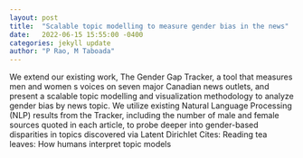 ```yaml
---
layout: post
title:  "Scalable topic modelling to measure gender bias in the news"
date:   2022-06-15 15:55:00 -0400
categories: jekyll update
author: "P Rao, M Taboada"
---
```

We extend our existing work, The Gender Gap Tracker, a tool that measures men and women s voices on seven major Canadian news outlets, and present a scalable topic modelling and visualization methodology to analyze gender bias by news topic. We utilize existing Natural Language Processing (NLP) results from the Tracker, including the number of male and female sources quoted in each article, to probe deeper into gender-based disparities in topics discovered via Latent Dirichlet  Cites: Reading tea leaves: How humans interpret topic models